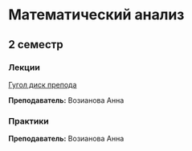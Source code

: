# Математический анализ

## 2 семестр

### Лекции

[Гугол диск препода](https://drive.google.com/drive/folders/1Z9eCKcLXPg33Rpt_qi1DXonKexxaNdMq)

**Преподаватель:** Возианова Анна


### Практики 

**Преподаватель:** Возианова Анна
